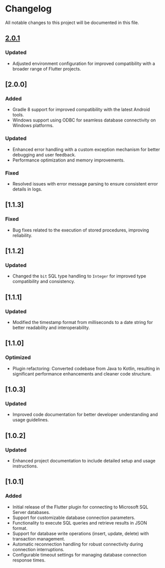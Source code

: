 # Changelog

All notable changes to this project will be documented in this file.

## [2.0.1]

### Updated
- Adjusted environment configuration for improved compatibility with a broader range of Flutter projects.

## [2.0.0]

### Added
- Gradle 8 support for improved compatibility with the latest Android tools.
- Windows support using ODBC for seamless database connectivity on Windows platforms.

### Updated
- Enhanced error handling with a custom exception mechanism for better debugging and user feedback.
- Performance optimization and memory improvements.

### Fixed
- Resolved issues with error message parsing to ensure consistent error details in logs.

## [1.1.3]

### Fixed
- Bug fixes related to the execution of stored procedures, improving reliability.

## [1.1.2]

### Updated
- Changed the `bit` SQL type handling to `Integer` for improved type compatibility and consistency.

## [1.1.1]

### Updated
- Modified the timestamp format from milliseconds to a date string for better readability and interoperability.

## [1.1.0]

### Optimized
- Plugin refactoring: Converted codebase from Java to Kotlin, resulting in significant performance enhancements and cleaner code structure.

## [1.0.3]

### Updated
- Improved code documentation for better developer understanding and usage guidelines.

## [1.0.2]

### Updated
- Enhanced project documentation to include detailed setup and usage instructions.

## [1.0.1]

### Added
- Initial release of the Flutter plugin for connecting to Microsoft SQL Server databases.
- Support for customizable database connection parameters.
- Functionality to execute SQL queries and retrieve results in JSON format.
- Support for database write operations (insert, update, delete) with transaction management.
- Automatic reconnection handling for robust connectivity during connection interruptions.
- Configurable timeout settings for managing database connection response times.

[2.0.1]: https://github.com/Hiteshdon/mssql_connection.git
